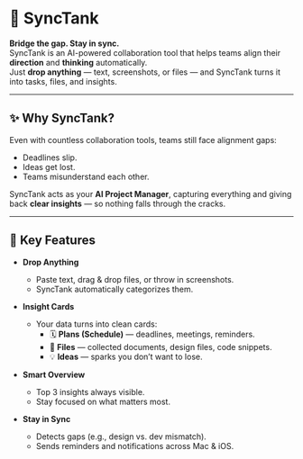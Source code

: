 # 🚀 SyncTank  

**Bridge the gap. Stay in sync.**  
SyncTank is an AI-powered collaboration tool that helps teams align their **direction** and **thinking** automatically.  
Just **drop anything** — text, screenshots, or files — and SyncTank turns it into tasks, files, and insights.  

---

## ✨ Why SyncTank?  
Even with countless collaboration tools, teams still face alignment gaps:  
- Deadlines slip.  
- Ideas get lost.  
- Teams misunderstand each other.  

SyncTank acts as your **AI Project Manager**, capturing everything and giving back **clear insights** — so nothing falls through the cracks.  

---

## 🌟 Key Features  

- **Drop Anything**  
  - Paste text, drag & drop files, or throw in screenshots.  
  - SyncTank automatically categorizes them.  

- **Insight Cards**  
  - Your data turns into clean cards:  
    - 🗓 **Plans (Schedule)** — deadlines, meetings, reminders.  
    - 📂 **Files** — collected documents, design files, code snippets.  
    - 💡 **Ideas** — sparks you don’t want to lose.  

- **Smart Overview**  
  - Top 3 insights always visible.  
  - Stay focused on what matters most.  

- **Stay in Sync**  
  - Detects gaps (e.g., design vs. dev mismatch).  
  - Sends reminders and notifications across Mac & iOS.  
